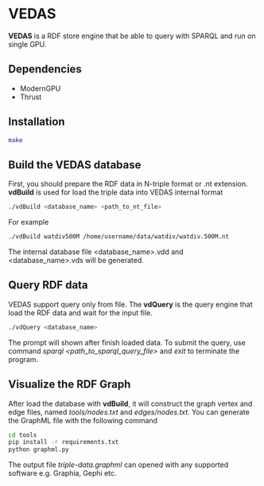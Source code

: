 # VEDAS

**VEDAS** is a RDF store engine that be able to query with SPARQL and run on single GPU. 

## Dependencies
- ModernGPU
- Thrust

## Installation
```bash
make
```

## Build the VEDAS database
First, you should prepare the RDF data in N-triple format or .nt extension. **vdBuild** is used for load the triple data into VEDAS internal format
```bash
./vdBuild <database_name> <path_to_nt_file>
```
For example
```bash
./vdBuild watdiv500M /home/username/data/watdiv/watdiv.500M.nt
```
The internal database file <database_name>.vdd and <database_name>.vds will be generated.


## Query RDF data
VEDAS support query only from file. The **vdQuery** is the query engine that load the RDF data and wait for the input file.
```bash
./vdQuery <database_name>
```
The prompt will shown after finish loaded data. To submit the query, use command *sparql <path_to_sparql_query_file>* and *exit* to terminate the program.


## Visualize the RDF Graph
After load the database with **vdBuild**, it will construct the graph vertex and edge files, named *tools/nodes.txt* and *edges/nodes.txt*. You can generate the GraphML file with the following command
```bash
cd tools
pip install -r requirements.txt
python graphml.py
```
The output file *triple-data.graphml* can opened with any supported software e.g. Graphia, Gephi etc.
